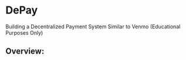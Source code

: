 # DePay

Building a Decentralized Payment System Similar to Venmo (Educational Purposes Only)

## Overview:
